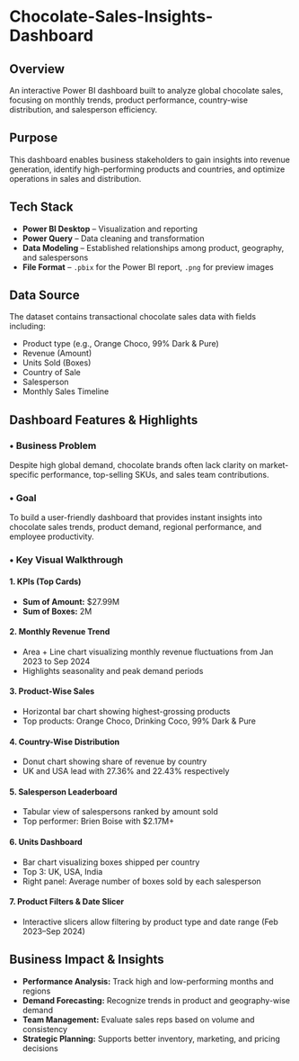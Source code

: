 # Chocolate-Sales-Insights-Dashboard

## Overview

An interactive Power BI dashboard built to analyze global chocolate sales, focusing on monthly trends, product performance, country-wise distribution, and salesperson efficiency.

## Purpose

This dashboard enables business stakeholders to gain insights into revenue generation, identify high-performing products and countries, and optimize operations in sales and distribution.

## Tech Stack

* **Power BI Desktop** – Visualization and reporting
* **Power Query** – Data cleaning and transformation
* **Data Modeling** – Established relationships among product, geography, and salespersons
* **File Format** – `.pbix` for the Power BI report, `.png` for preview images

## Data Source

The dataset contains transactional chocolate sales data with fields including:

* Product type (e.g., Orange Choco, 99% Dark & Pure)
* Revenue (Amount)
* Units Sold (Boxes)
* Country of Sale
* Salesperson
* Monthly Sales Timeline

## Dashboard Features & Highlights

### • Business Problem

Despite high global demand, chocolate brands often lack clarity on market-specific performance, top-selling SKUs, and sales team contributions.

### • Goal

To build a user-friendly dashboard that provides instant insights into chocolate sales trends, product demand, regional performance, and employee productivity.

### • Key Visual Walkthrough

#### 1. **KPIs (Top Cards)**

* **Sum of Amount:** \$27.99M
* **Sum of Boxes:** 2M

#### 2. **Monthly Revenue Trend**

* Area + Line chart visualizing monthly revenue fluctuations from Jan 2023 to Sep 2024
* Highlights seasonality and peak demand periods

#### 3. **Product-Wise Sales**

* Horizontal bar chart showing highest-grossing products
* Top products: Orange Choco, Drinking Coco, 99% Dark & Pure

#### 4. **Country-Wise Distribution**

* Donut chart showing share of revenue by country
* UK and USA lead with 27.36% and 22.43% respectively

#### 5. **Salesperson Leaderboard**

* Tabular view of salespersons ranked by amount sold
* Top performer: Brien Boise with \$2.17M+

#### 6. **Units Dashboard**

* Bar chart visualizing boxes shipped per country
* Top 3: UK, USA, India
* Right panel: Average number of boxes sold by each salesperson

#### 7. **Product Filters & Date Slicer**

* Interactive slicers allow filtering by product type and date range (Feb 2023–Sep 2024)

## Business Impact & Insights

* **Performance Analysis:** Track high and low-performing months and regions
* **Demand Forecasting:** Recognize trends in product and geography-wise demand
* **Team Management:** Evaluate sales reps based on volume and consistency
* **Strategic Planning:** Supports better inventory, marketing, and pricing decisions


